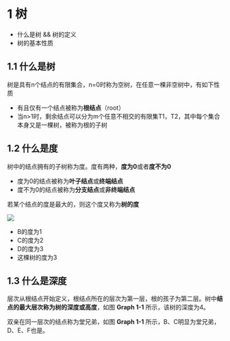# 1 树
- 什么是树 && 树的定义
- 树的基本性质

## 1.1 什么是树
树是具有n个结点的有限集合，n=0时称为空树，在任意一棵非空树中，有如下性质
- 有且仅有一个结点被称为**根结点**（root）
- 当n>1时，剩余结点可以分为m个任意不相交的有限集T1，T2，其中每个集合本身又是一棵树，被称为根的子树

## 1.2 什么是度
树中的结点拥有的子树称为度。度有两种，**度为0**或者**度不为0**
- 度为0的结点被称为**叶子结点**或**终端结点**
- 度不为0的结点被称为**分支结点**或**非终端结点**

若某个结点的度是最大的，则这个度又称为**树的度**

![](https://i.imgur.com/crwwfoB.png)

- B的度为1
- C的度为2
- D的度为3
- 这棵树的度为3

## 1.3 什么是深度
层次从根结点开始定义，根结点所在的层次为第一层，根的孩子为第二层。树中**结点的最大层次称为树的深度或高度**，如图 **Graph 1-1** 所示，该树的深度为4。

双亲在同一层次的结点称为堂兄弟，如图 **Graph 1-1** 所示，B、C明显为堂兄弟，D、E、F也是。